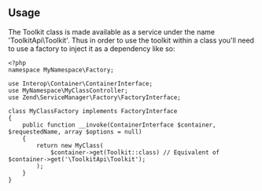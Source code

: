 ## Usage

The Toolkit class is made available as a service under the name 
'ToolkitApi\Toolkit'. Thus in order to use the toolkit within a class
you'll need to use a factory to inject it as a dependency like so:
```
<?php
namespace MyNamespace\Factory;

use Interop\Container\ContainerInterface;
use MyNamespace\MyClassController;
use Zend\ServiceManager\Factory\FactoryInterface;

class MyClassFactory implements FactoryInterface 
{
    public function __invoke(ContainerInterface $container, $requestedName, array $options = null)
    {
        return new MyClass(
            $container->get(Toolkit::class) // Equivalent of $container->get('\ToolkitApi\Toolkit');
        );
    }
}
```
